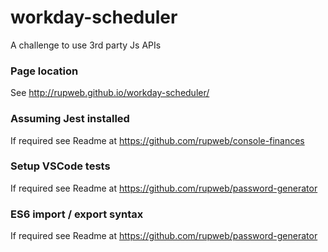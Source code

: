 # workday-scheduler
A challenge to use 3rd party Js APIs

### Page location
See http://rupweb.github.io/workday-scheduler/ 

### Assuming Jest installed
If required see Readme at https://github.com/rupweb/console-finances 

### Setup VSCode tests
If required see Readme at https://github.com/rupweb/password-generator 

### ES6 import / export syntax
If required see Readme at https://github.com/rupweb/password-generator 